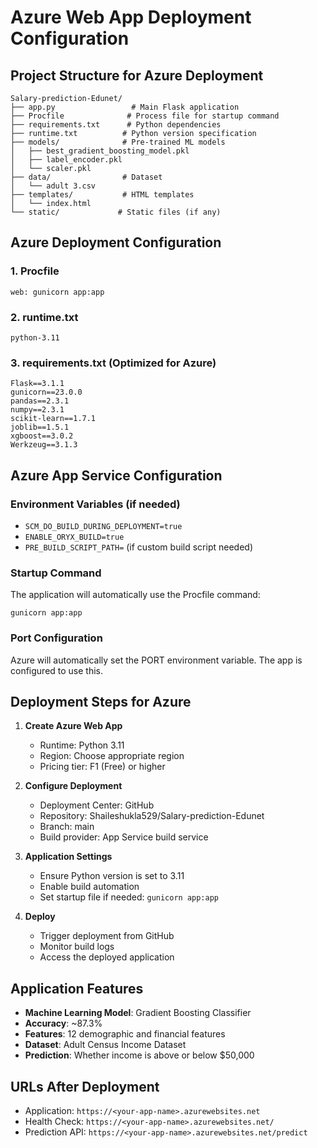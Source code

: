 # Azure Web App Deployment Configuration

## Project Structure for Azure Deployment
```
Salary-prediction-Edunet/
├── app.py                 # Main Flask application
├── Procfile              # Process file for startup command
├── requirements.txt      # Python dependencies
├── runtime.txt          # Python version specification
├── models/              # Pre-trained ML models
│   ├── best_gradient_boosting_model.pkl
│   ├── label_encoder.pkl
│   └── scaler.pkl
├── data/                # Dataset
│   └── adult 3.csv
├── templates/           # HTML templates
│   └── index.html
└── static/             # Static files (if any)
```

## Azure Deployment Configuration

### 1. Procfile
```
web: gunicorn app:app
```

### 2. runtime.txt
```
python-3.11
```

### 3. requirements.txt (Optimized for Azure)
```
Flask==3.1.1
gunicorn==23.0.0
pandas==2.3.1
numpy==2.3.1
scikit-learn==1.7.1
joblib==1.5.1
xgboost==3.0.2
Werkzeug==3.1.3
```

## Azure App Service Configuration

### Environment Variables (if needed)
- `SCM_DO_BUILD_DURING_DEPLOYMENT=true`
- `ENABLE_ORYX_BUILD=true`
- `PRE_BUILD_SCRIPT_PATH=` (if custom build script needed)

### Startup Command
The application will automatically use the Procfile command:
```
gunicorn app:app
```

### Port Configuration
Azure will automatically set the PORT environment variable. The app is configured to use this.

## Deployment Steps for Azure

1. **Create Azure Web App**
   - Runtime: Python 3.11
   - Region: Choose appropriate region
   - Pricing tier: F1 (Free) or higher

2. **Configure Deployment**
   - Deployment Center: GitHub
   - Repository: Shaileshukla529/Salary-prediction-Edunet
   - Branch: main
   - Build provider: App Service build service

3. **Application Settings**
   - Ensure Python version is set to 3.11
   - Enable build automation
   - Set startup file if needed: `gunicorn app:app`

4. **Deploy**
   - Trigger deployment from GitHub
   - Monitor build logs
   - Access the deployed application

## Application Features
- **Machine Learning Model**: Gradient Boosting Classifier
- **Accuracy**: ~87.3%
- **Features**: 12 demographic and financial features
- **Dataset**: Adult Census Income Dataset
- **Prediction**: Whether income is above or below $50,000

## URLs After Deployment
- Application: `https://<your-app-name>.azurewebsites.net`
- Health Check: `https://<your-app-name>.azurewebsites.net/`
- Prediction API: `https://<your-app-name>.azurewebsites.net/predict`
